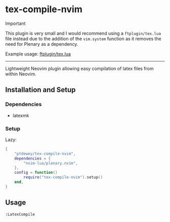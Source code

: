 # tex-compile-nvim

> [!IMPORTANT]
> This plugin is very small and I would recommend using a `ftplugin/tex.lua` file instead due to the addition of the `vim.system` function as it removes the need for Plenary as a dependency.
>
> Example usage: [ftplugin/tex.lua](https://github.com/ptdewey/dotfiles/blob/2ef65e8b6ed59d172c0308718c95880355f57cd8/config/nvim/ftplugin/tex.lua)

---

Lightweight Neovim plugin allowing easy compilation of latex files from within Neovim.

## Installation and Setup

### Dependencies

* latexmk

### Setup

Lazy:
```lua
{
    "ptdewey/tex-compile-nvim",
    dependencies = {
        "nvim-lua/plenary.nvim",
    },
    config = function()
        require("tex-compile-nvim").setup()
    end,
}
```

## Usage

`:LatexCompile`

